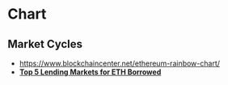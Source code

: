 # Chart

## Market Cycles

- https://www.blockchaincenter.net/ethereum-rainbow-chart/
- [**Top 5 Lending Markets for ETH Borrowed**](https://www.theblock.co/data/decentralized-finance/cryptocurrency-lending/top-5-lending-markets-for-eth-borrowed)
